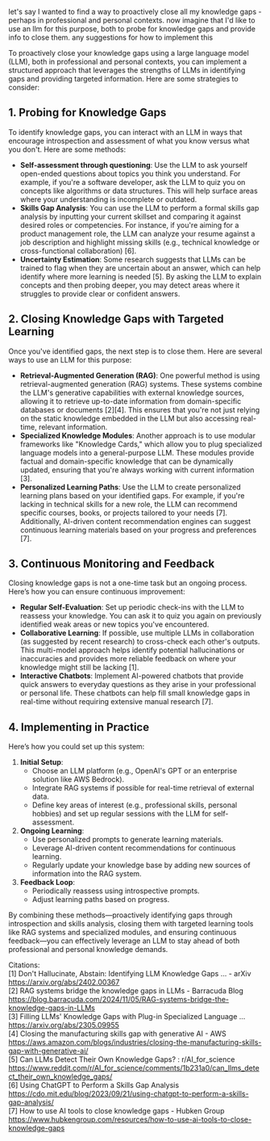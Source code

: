 let's say I wanted to find a way to proactively close all my knowledge gaps - perhaps in professional and personal contexts. now imagine that I'd like to use an llm for this purpose, both to probe for knowledge gaps and provide info to close them. any suggestions for how to implement this

To proactively close your knowledge gaps using a large language model (LLM), both in professional and personal contexts, you can implement a structured approach that leverages the strengths of LLMs in identifying gaps and providing targeted information. Here are some strategies to consider:

## 1. Probing for Knowledge Gaps

To identify knowledge gaps, you can interact with an LLM in ways that encourage introspection and assessment of what you know versus what you don't. Here are some methods:

- **Self-assessment through questioning**: Use the LLM to ask yourself open-ended questions about topics you think you understand. For example, if you're a software developer, ask the LLM to quiz you on concepts like algorithms or data structures. This will help surface areas where your understanding is incomplete or outdated.
- **Skills Gap Analysis**: You can use the LLM to perform a formal skills gap analysis by inputting your current skillset and comparing it against desired roles or competencies. For instance, if you're aiming for a product management role, the LLM can analyze your resume against a job description and highlight missing skills (e.g., technical knowledge or cross-functional collaboration) \[6].
- **Uncertainty Estimation**: Some research suggests that LLMs can be trained to flag when they are uncertain about an answer, which can help identify where more learning is needed \[5]. By asking the LLM to explain concepts and then probing deeper, you may detect areas where it struggles to provide clear or confident answers.

## 2. Closing Knowledge Gaps with Targeted Learning

Once you've identified gaps, the next step is to close them. Here are several ways to use an LLM for this purpose:

- **Retrieval-Augmented Generation (RAG)**: One powerful method is using retrieval-augmented generation (RAG) systems. These systems combine the LLM's generative capabilities with external knowledge sources, allowing it to retrieve up-to-date information from domain-specific databases or documents \[2]\[4]. This ensures that you're not just relying on the static knowledge embedded in the LLM but also accessing real-time, relevant information.
- **Specialized Knowledge Modules**: Another approach is to use modular frameworks like "Knowledge Cards," which allow you to plug specialized language models into a general-purpose LLM. These modules provide factual and domain-specific knowledge that can be dynamically updated, ensuring that you're always working with current information \[3].
- **Personalized Learning Paths**: Use the LLM to create personalized learning plans based on your identified gaps. For example, if you're lacking in technical skills for a new role, the LLM can recommend specific courses, books, or projects tailored to your needs \[7]. Additionally, AI-driven content recommendation engines can suggest continuous learning materials based on your progress and preferences \[7].

## 3. Continuous Monitoring and Feedback

Closing knowledge gaps is not a one-time task but an ongoing process. Here’s how you can ensure continuous improvement:

- **Regular Self-Evaluation**: Set up periodic check-ins with the LLM to reassess your knowledge. You can ask it to quiz you again on previously identified weak areas or new topics you've encountered.
- **Collaborative Learning**: If possible, use multiple LLMs in collaboration (as suggested by recent research) to cross-check each other's outputs. This multi-model approach helps identify potential hallucinations or inaccuracies and provides more reliable feedback on where your knowledge might still be lacking \[1].
- **Interactive Chatbots**: Implement AI-powered chatbots that provide quick answers to everyday questions as they arise in your professional or personal life. These chatbots can help fill small knowledge gaps in real-time without requiring extensive manual research \[7].

## 4. Implementing in Practice

Here’s how you could set up this system:

1. **Initial Setup**:
   - Choose an LLM platform (e.g., OpenAI's GPT or an enterprise solution like AWS Bedrock).
   - Integrate RAG systems if possible for real-time retrieval of external data.
   - Define key areas of interest (e.g., professional skills, personal hobbies) and set up regular sessions with the LLM for self-assessment.
2. **Ongoing Learning**:
   - Use personalized prompts to generate learning materials.
   - Leverage AI-driven content recommendations for continuous learning.
   - Regularly update your knowledge base by adding new sources of information into the RAG system.
3. **Feedback Loop**:
   - Periodically reassess using introspective prompts.
   - Adjust learning paths based on progress.

By combining these methods—proactively identifying gaps through introspection and skills analysis, closing them with targeted learning tools like RAG systems and specialized modules, and ensuring continuous feedback—you can effectively leverage an LLM to stay ahead of both professional and personal knowledge demands.

Citations:\
\[1] Don't Hallucinate, Abstain: Identifying LLM Knowledge Gaps ... - arXiv <https://arxiv.org/abs/2402.00367>\
\[2] RAG systems bridge the knowledge gaps in LLMs - Barracuda Blog <https://blog.barracuda.com/2024/11/05/RAG-systems-bridge-the-knowledge-gaps-in-LLMs>\
\[3] Filling LLMs' Knowledge Gaps with Plug-in Specialized Language ... <https://arxiv.org/abs/2305.09955>\
\[4] Closing the manufacturing skills gap with generative AI - AWS <https://aws.amazon.com/blogs/industries/closing-the-manufacturing-skills-gap-with-generative-ai/>\
\[5] Can LLMs Detect Their Own Knowledge Gaps? : r/AI\_for\_science <https://www.reddit.com/r/AI_for_science/comments/1b231a0/can_llms_detect_their_own_knowledge_gaps/>\
\[6] Using ChatGPT to Perform a Skills Gap Analysis <https://cdo.mit.edu/blog/2023/09/21/using-chatgpt-to-perform-a-skills-gap-analysis/>\
\[7] How to use AI tools to close knowledge gaps - Hubken Group <https://www.hubkengroup.com/resources/how-to-use-ai-tools-to-close-knowledge-gaps>
